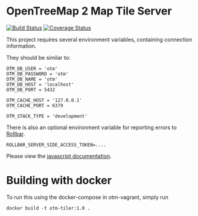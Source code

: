 # OpenTreeMap 2 Map Tile Server
[![Build Status](https://travis-ci.org/OpenTreeMap/otm-tiler.svg?branch=master)](https://travis-ci.org/OpenTreeMap/otm-tiler) [![Coverage Status](https://coveralls.io/repos/OpenTreeMap/otm-tiler/badge.png?branch=master)](https://coveralls.io/r/OpenTreeMap/otm-tiler?branch=master)

This project requires several environment variables, containing connection information.

They should be similar to:
```
OTM_DB_USER = 'otm'
OTM_DB_PASSWORD = 'otm'
OTM_DB_NAME = 'otm'
OTM_DB_HOST = 'localhost'
OTM_DB_PORT = 5432

OTM_CACHE_HOST = '127.0.0.1'
OTM_CACHE_PORT = 6379

OTM_STACK_TYPE = 'development'
```

There is also an optional environment variable for reporting errors to [Rollbar](rollbar.com).
```
ROLLBAR_SERVER_SIDE_ACCESS_TOKEN=....
```

Please view the [javascript documentation](http://opentreemap.github.io/otm-tiler/server.html).

# Building with docker
To run this using the docker-compose in otm-vagrant, simply run
```
docker build -t otm-tiler:1.0 .
```
